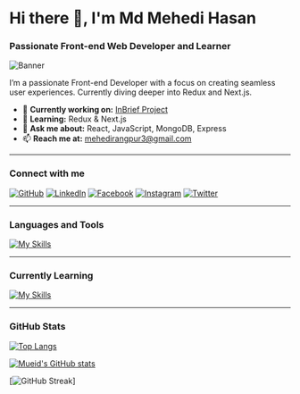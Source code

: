 # Hi there 👋, I'm Md Mehedi Hasan
### Passionate Front-end Web Developer and Learner

![Banner](https://media.licdn.com/dms/image/v2/D4E16AQGrMUa8iKZ61A/profile-displaybackgroundimage-shrink_350_1400/profile-displaybackgroundimage-shrink_350_1400/0/1719352644190?e=1733961600&v=beta&t=IbNNLX6JJWK8jDQQ2F4txgJ8byX2lbhRK1n_8SL67Ls)

I’m a passionate Front-end Developer with a focus on creating seamless user experiences. Currently diving deeper into Redux and Next.js.

- 🔭 **Currently working on:** [InBrief Project](https://inbrief-3d9ce.web.app/)
- 🌱 **Learning:** Redux & Next.js
- 💬 **Ask me about:** React, JavaScript, MongoDB, Express
- 📫 **Reach me at:** mehedirangpur3@gmail.com

---

### Connect with me

[![GitHub](https://img.shields.io/badge/GitHub-%2312100E.svg?style=for-the-badge&logo=github&logoColor=white)](https://github.com/MUEID11)
[![LinkedIn](https://img.shields.io/badge/LinkedIn-%230077B5.svg?style=for-the-badge&logo=linkedin&logoColor=white)](https://www.linkedin.com/in/mehedirangpur)
[![Facebook](https://img.shields.io/badge/Facebook-%231877F2.svg?style=for-the-badge&logo=facebook&logoColor=white)](https://www.facebook.com/mueid11)
[![Instagram](https://img.shields.io/badge/Instagram-%23E4405F.svg?style=for-the-badge&logo=instagram&logoColor=white)](https://www.instagram.com/mueid11)
[![Twitter](https://img.shields.io/badge/Twitter-%231DA1F2.svg?style=for-the-badge&logo=twitter&logoColor=white)](https://twitter.com/@mehedirangpur)

---

### Languages and Tools

[![My Skills](https://skillicons.dev/icons?i=js,mongodb,expressjs,react,nodejs,html,css,tailwind,bootstrap)](https://mueid-portfolio.vercel.app)

---

### Currently Learning

[![My Skills](https://skillicons.dev/icons?i=ts,nextjs,redux)](https://mueid-portfolio.vercel.app)

---

### GitHub Stats

[![Top Langs](https://github-readme-stats.vercel.app/api/top-langs/?username=MUEID11&show_icons=true&theme=transparent)](https://github.com/anuraghazra/github-readme-stats)

[![Mueid's GitHub stats](https://github-readme-stats.vercel.app/api?username=MUEID11&show_icons=true&theme=transparent)](https://github.com/anuraghazra/github-readme-stats)

[![GitHub Streak](https://github-readme-streak-stats.herokuapp.com?user=MUEID11&theme=transparent)]



